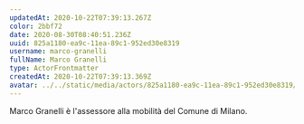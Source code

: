 ```yaml
---
updatedAt: 2020-10-22T07:39:13.267Z
color: 2bbf72
date: 2020-08-30T08:40:51.236Z
uuid: 825a1180-ea9c-11ea-89c1-952ed30e8319
username: marco-granelli
fullName: Marco Granelli
type: ActorFrontmatter
createdAt: 2020-10-22T07:39:13.369Z
avatar: ../../static/media/actors/825a1180-ea9c-11ea-89c1-952ed30e8319/29178199_10216293038707708_991755429509857280_n.jpg
---
```

Marco Granelli è l'assessore alla mobilità del Comune di Milano.